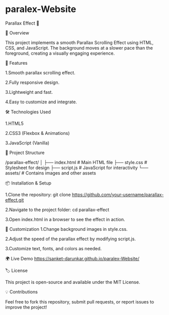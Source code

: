 # paralex-Website
Parallax Effect 🌟

 

📌 Overview

This project implements a smooth Parallax Scrolling Effect using HTML, CSS, and JavaScript. The background moves at a slower pace than the foreground, creating a visually engaging experience.

🚀 Features

1.Smooth parallax scrolling effect.

2.Fully responsive design.

3.Lightweight and fast.

4.Easy to customize and integrate.

🛠 Technologies Used

1.HTML5

2.CSS3 (Flexbox & Animations)

3.JavaScript (Vanilla)

📂 Project Structure

/parallax-effect/
│
├── index.html          # Main HTML file
├── style.css           # Stylesheet for design
├── script.js           # JavaScript for interactivity
└── assets/             # Contains images and other assets

📦 Installation & Setup

1.Clone the repository:
git clone https://github.com/your-username/parallax-effect.git

2.Navigate to the project folder:
cd parallax-effect

3.Open index.html in a browser to see the effect in action.

🎨 Customization
1.Change background images in style.css.

2.Adjust the speed of the parallax effect by modifying script.js.

3.Customize text, fonts, and colors as needed.

🌍 Live Demo
https://sanket-darunkar.github.io/paralex-Website/

🏷️ License

This project is open-source and available under the MIT License.

💡 Contributions

Feel free to fork this repository, submit pull requests, or report issues to improve the project!

